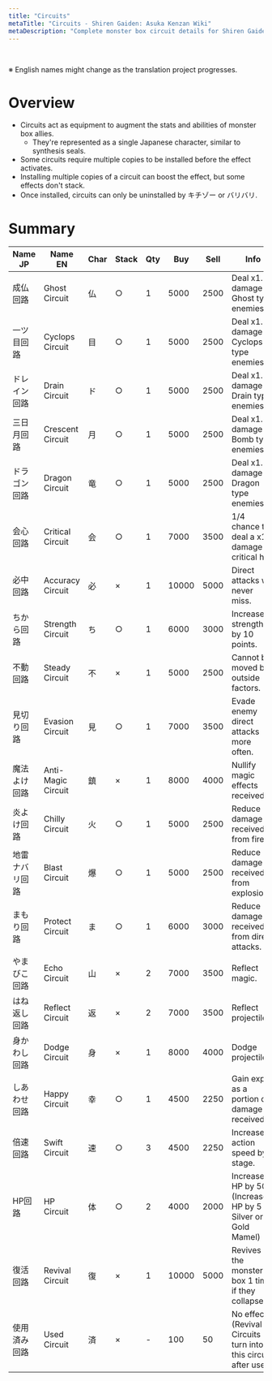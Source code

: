 ```yaml
---
title: "Circuits"
metaTitle: "Circuits - Shiren Gaiden: Asuka Kenzan Wiki"
metaDescription: "Complete monster box circuit details for Shiren Gaiden: Onna Kenshi Asuka Kenzan!"
---
```


<br/>

<span class="redText">※ English names might change as the translation project progresses.</span>

# Overview

- Circuits act as equipment to augment the stats and abilities of monster box allies.
    - They're represented as a single Japanese character, similar to synthesis seals.
- Some circuits require multiple copies to be installed before the effect activates.
- Installing multiple copies of a circuit can boost the effect, but some effects don't stack.
- Once installed, circuits can only be uninstalled by キチゾー or バリバリ.

# Summary

<table class="itemListCentered">
  <thead>
    <tr>
      <th>Name JP</th>
      <th>Name EN</th>
      <th>Char</th>
      <th>Stack</th>
      <th>Qty</th>
      <th>Buy</th>
      <th>Sell</th>
      <th>Info</th>
    </tr>
  </thead>
  <tbody>
    <tr>
      <td class="highlightYellow">成仏回路</td>
      <td class="highlightYellow">Ghost Circuit</td>
      <td>仏</td>
      <td>○</td>
      <td>1</td>
      <td>5000</td>
      <td>2500</td>
      <td class="leftText">Deal x1.5 damage to Ghost type enemies.</td>
    </tr>
    <tr>
      <td class="highlightYellow">一ツ目回路</td>
      <td class="highlightYellow">Cyclops Circuit</td>
      <td>目</td>
      <td>○</td>
      <td>1</td>
      <td>5000</td>
      <td>2500</td>
      <td class="leftText">Deal x1.5 damage to Cyclops type enemies.</td>
    </tr>
    <tr>
      <td class="highlightYellow">ドレイン回路</td>
      <td class="highlightYellow">Drain Circuit</td>
      <td>ド</td>
      <td>○</td>
      <td>1</td>
      <td>5000</td>
      <td>2500</td>
      <td class="leftText">Deal x1.5 damage to Drain type enemies.</td>
    </tr>
    <tr>
      <td class="highlightYellow">三日月回路</td>
      <td class="highlightYellow">Crescent Circuit</td>
      <td>月</td>
      <td>○</td>
      <td>1</td>
      <td>5000</td>
      <td>2500</td>
      <td class="leftText">Deal x1.5 damage to Bomb type enemies.</td>
    </tr>
    <tr>
      <td class="highlightYellow">ドラゴン回路</td>
      <td class="highlightYellow">Dragon Circuit</td>
      <td>竜</td>
      <td>○</td>
      <td>1</td>
      <td>5000</td>
      <td>2500</td>
      <td class="leftText">Deal x1.5 damage to Dragon type enemies.</td>
    </tr>
    <tr>
      <td class="highlightYellow">会心回路</td>
      <td class="highlightYellow">Critical Circuit</td>
      <td>会</td>
      <td>○</td>
      <td>1</td>
      <td>7000</td>
      <td>3500</td>
      <td class="leftText">1/4 chance to deal a x1.5 damage critical hit.</td>
    </tr>
    <tr>
      <td class="highlightYellow">必中回路</td>
      <td class="highlightYellow">Accuracy Circuit</td>
      <td>必</td>
      <td>×</td>
      <td>1</td>
      <td>10000</td>
      <td>5000</td>
      <td class="leftText">Direct attacks will never miss.</td>
    </tr>
    <tr>
      <td class="highlightYellow">ちから回路</td>
      <td class="highlightYellow">Strength Circuit</td>
      <td>ち</td>
      <td>○</td>
      <td>1</td>
      <td>6000</td>
      <td>3000</td>
      <td class="leftText">Increase strength by 10 points.</td>
    </tr>
    <tr>
      <td class="highlightYellow">不動回路</td>
      <td class="highlightYellow">Steady Circuit</td>
      <td>不</td>
      <td>×</td>
      <td>1</td>
      <td>5000</td>
      <td>2500</td>
      <td class="leftText">Cannot be moved by outside factors.</td>
    </tr>
    <tr>
      <td class="highlightYellow">見切り回路</td>
      <td class="highlightYellow">Evasion Circuit</td>
      <td>見</td>
      <td>○</td>
      <td>1</td>
      <td>7000</td>
      <td>3500</td>
      <td class="leftText">Evade enemy direct attacks more often.</td>
    </tr>
    <tr>
      <td class="highlightYellow">魔法よけ回路</td>
      <td class="highlightYellow">Anti-Magic Circuit</td>
      <td>鎮</td>
      <td>×</td>
      <td>1</td>
      <td>8000</td>
      <td>4000</td>
      <td class="leftText">Nullify magic effects received.</td>
    </tr>
    <tr>
      <td class="highlightYellow">炎よけ回路</td>
      <td class="highlightYellow">Chilly Circuit</td>
      <td>火</td>
      <td>○</td>
      <td>1</td>
      <td>5000</td>
      <td>2500</td>
      <td class="leftText">Reduce damage received from fire.</td>
    </tr>
    <tr>
      <td class="highlightYellow">地雷ナバリ回路</td>
      <td class="highlightYellow">Blast Circuit</td>
      <td>爆</td>
      <td>○</td>
      <td>1</td>
      <td>5000</td>
      <td>2500</td>
      <td class="leftText">Reduce damage received from explosions.</td>
    </tr>
    <tr>
      <td class="highlightYellow">まもり回路</td>
      <td class="highlightYellow">Protect Circuit</td>
      <td>ま</td>
      <td>○</td>
      <td>1</td>
      <td>6000</td>
      <td>3000</td>
      <td class="leftText">Reduce damage received from direct attacks.</td>
    </tr>
    <tr>
      <td class="highlightYellow">やまびこ回路</td>
      <td class="highlightYellow">Echo Circuit</td>
      <td>山</td>
      <td>×</td>
      <td>2</td>
      <td>7000</td>
      <td>3500</td>
      <td class="leftText">Reflect magic.</td>
    </tr>
    <tr>
      <td class="highlightYellow">はね返し回路</td>
      <td class="highlightYellow">Reflect Circuit</td>
      <td>返</td>
      <td>×</td>
      <td>2</td>
      <td>7000</td>
      <td>3500</td>
      <td class="leftText">Reflect projectiles.</td>
    </tr>
    <tr>
      <td class="highlightYellow">身かわし回路</td>
      <td class="highlightYellow">Dodge Circuit</td>
      <td>身</td>
      <td>×</td>
      <td>1</td>
      <td>8000</td>
      <td>4000</td>
      <td class="leftText">Dodge projectiles.</td>
    </tr>
    <tr>
      <td class="highlightYellow">しあわせ回路</td>
      <td class="highlightYellow">Happy Circuit</td>
      <td>幸</td>
      <td>○</td>
      <td>1</td>
      <td>4500</td>
      <td>2250</td>
      <td class="leftText">Gain exp as a portion of damage received.</td>
    </tr>
    <tr>
      <td class="highlightYellow">倍速回路</td>
      <td class="highlightYellow">Swift Circuit</td>
      <td>速</td>
      <td>○</td>
      <td>3</td>
      <td>4500</td>
      <td>2250</td>
      <td class="leftText">Increase action speed by 1 stage.</td>
    </tr>
    <tr>
      <td class="highlightYellow">HP回路</td>
      <td class="highlightYellow">HP Circuit</td>
      <td>体</td>
      <td>○</td>
      <td>2</td>
      <td>4000</td>
      <td>2000</td>
      <td class="leftText">Increase HP by 50.<br/>(Increase HP by 5 for Silver or Gold Mamel)</td>
    </tr>
    <tr>
      <td class="highlightYellow">復活回路</td>
      <td class="highlightYellow">Revival Circuit</td>
      <td>復</td>
      <td>×</td>
      <td>1</td>
      <td>10000</td>
      <td>5000</td>
      <td class="leftText">Revives the monster box 1 time if they collapse.</td>
    </tr>
    <tr>
      <td class="highlightYellow">使用済み回路</td>
      <td class="highlightYellow">Used Circuit</td>
      <td>済</td>
      <td>×</td>
      <td>-</td>
      <td>100</td>
      <td>50</td>
      <td class="leftText">No effect.<br/>(Revival Circuits turn into this circuit after use)</td>
    </tr>
  </tbody>
</table>

